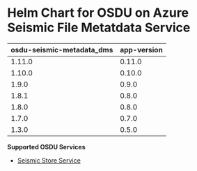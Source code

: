 # Helm Chart for OSDU on Azure Seismic File Metatdata Service

| osdu-seismic-metadata_dms  | app-version  |
| ----------------- | ----------   |
| 1.11.0            | 0.11.0       |
| 1.10.0            | 0.10.0       |
| 1.9.0             | 0.9.0        |
| 1.8.1             | 0.8.0        |
| 1.8.0             | 0.8.0        |
| 1.7.0             | 0.7.0        |
| 1.3.0             | 0.5.0        |

__Supported OSDU Services__

- [Seismic Store Service](https://community.opengroup.org/osdu/platform/domain-data-mgmt-services/seismic/seismic-dms-suite/seismic-store-service)
